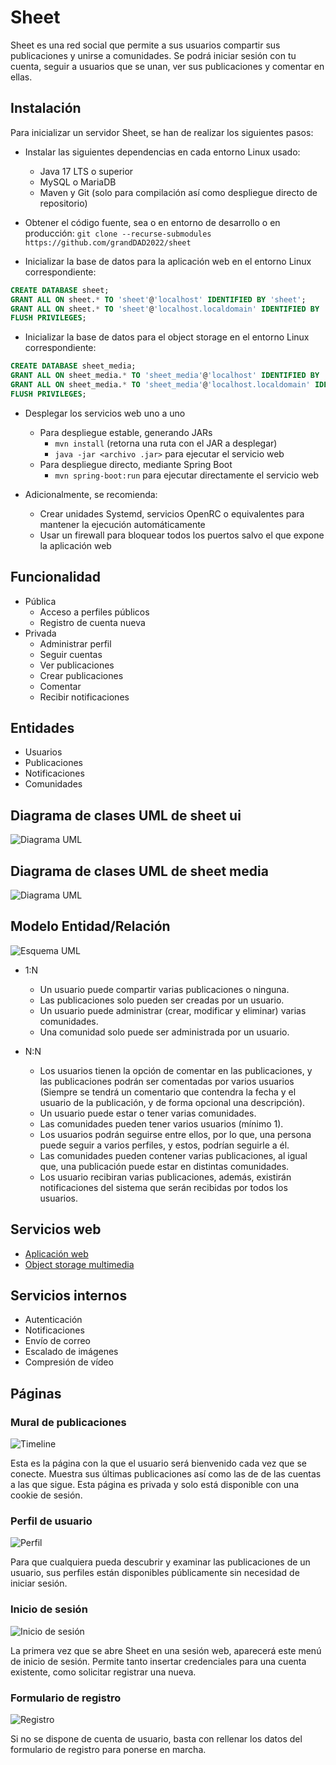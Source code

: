# Sheet

Sheet es una red social que permite a sus usuarios compartir sus publicaciones y unirse a comunidades.
Se podrá iniciar sesión con tu cuenta, seguir a usuarios que se unan, ver sus publicaciones y comentar en ellas.

## Instalación
Para inicializar un servidor Sheet, se han de realizar los siguientes pasos:

- Instalar las siguientes dependencias en cada entorno Linux usado:
    - Java 17 LTS o superior
    - MySQL o MariaDB
    - Maven y Git (solo para compilación así como despliegue directo de repositorio)

- Obtener el código fuente, sea o en entorno de desarrollo o en producción: `git clone --recurse-submodules https://github.com/grandDAD2022/sheet`

- Inicializar la base de datos para la aplicación web en el entorno Linux correspondiente:

```sql
CREATE DATABASE sheet;
GRANT ALL ON sheet.* TO 'sheet'@'localhost' IDENTIFIED BY 'sheet';
GRANT ALL ON sheet.* TO 'sheet'@'localhost.localdomain' IDENTIFIED BY 'sheet';
FLUSH PRIVILEGES;
```

- Inicializar la base de datos para el object storage en el entorno Linux correspondiente:

```sql
CREATE DATABASE sheet_media;
GRANT ALL ON sheet_media.* TO 'sheet_media'@'localhost' IDENTIFIED BY 'sheet_media';
GRANT ALL ON sheet_media.* TO 'sheet_media'@'localhost.localdomain' IDENTIFIED BY 'sheet_media';
FLUSH PRIVILEGES;
```

- Desplegar los servicios web uno a uno
    - Para despliegue estable, generando JARs
      - `mvn install` (retorna una ruta con el JAR a desplegar)
      - `java -jar <archivo .jar>` para ejecutar el servicio web
    - Para despliegue directo, mediante Spring Boot
      - `mvn spring-boot:run` para ejecutar directamente el servicio web

- Adicionalmente, se recomienda:
    - Crear unidades Systemd, servicios OpenRC o equivalentes para mantener la ejecución automáticamente
    - Usar un firewall para bloquear todos los puertos salvo el que expone la aplicación web

## Funcionalidad
- Pública
    - Acceso a perfiles públicos
    - Registro de cuenta nueva
- Privada
    - Administrar perfil
    - Seguir cuentas
    - Ver publicaciones
    - Crear publicaciones
    - Comentar
    - Recibir notificaciones

## Entidades
- Usuarios
- Publicaciones
- Notificaciones
- Comunidades

## Diagrama de clases UML de sheet ui

![Diagrama UML](img/diagramaUML.svg)

## Diagrama de clases UML de sheet media

![Diagrama UML](img/UML_SheetMEDIA.png)

## Modelo Entidad/Relación

![Esquema UML](img/modelo_er.png)

- 1:N
    - Un usuario puede compartir varias publicaciones o ninguna.
    - Las publicaciones solo pueden ser creadas por un usuario.
    - Un usuario puede administrar (crear, modificar y eliminar) varias comunidades.
    - Una comunidad solo puede ser administrada por un usuario.

- N:N
    - Los usuarios tienen la opción de comentar en las publicaciones, y las publicaciones podrán ser comentadas por varios usuarios (Siempre se tendrá un comentario que contendra la fecha y el usuario de la publicación, y de forma opcional una descripción).
    - Un usuario puede estar o tener varias comunidades.
    - Las comunidades pueden tener varios usuarios (mínimo 1).
    - Los usuarios podrán seguirse entre ellos, por lo que, una persona puede seguir a varios perfiles, y estos, podrían seguirle a él.
    - Las comunidades pueden contener varias publicaciones, al igual que, una publicación puede estar en distintas comunidades.
    - Los usuario recibiran varias publicaciones, además, existirán notificaciones del sistema que serán recibidas por todos los usuarios.

## Servicios web
- [Aplicación web](https://github.com/grandDAD2022/sheet-ui)
- [Object storage multimedia](https://github.com/grandDAD2022/sheet-media)

## Servicios internos
- Autenticación
- Notificaciones
- Envío de correo
- Escalado de imágenes
- Compresión de vídeo

## Páginas

### Mural de publicaciones

![Timeline](img/timeline.png)

Esta es la página con la que el usuario será bienvenido cada vez que se conecte.
Muestra sus últimas publicaciones así como las de de las cuentas a las que sigue.
Esta página es privada y solo está disponible con una cookie de sesión.

### Perfil de usuario

![Perfil](img/profile.png)

Para que cualquiera pueda descubrir y examinar las publicaciones de un usuario,
sus perfiles están disponibles públicamente sin necesidad de iniciar sesión.

### Inicio de sesión

![Inicio de sesión](img/login.png)

La primera vez que se abre Sheet en una sesión web, aparecerá este menú de inicio de sesión.
Permite tanto insertar credenciales para una cuenta existente, como solicitar registrar una nueva.

### Formulario de registro

![Registro](img/signup.png)

Si no se dispone de cuenta de usuario, basta con rellenar los datos del formulario de registro
para ponerse en marcha.

